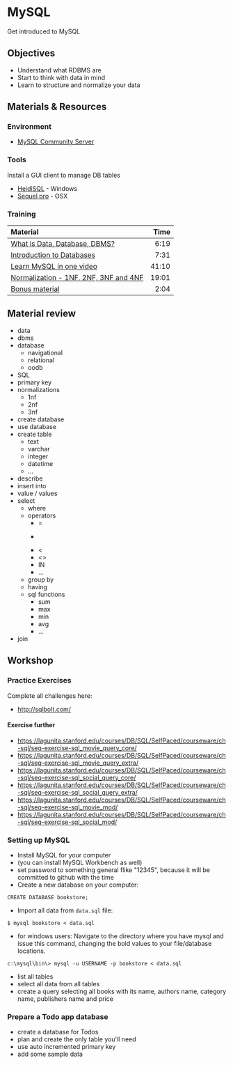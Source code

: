 # MySQL
Get introduced to MySQL

## Objectives
 - Understand what RDBMS are
 - Start to think with data in mind
 - Learn to structure and normalize your data

## Materials & Resources
### Environment
 - [MySQL Community Server](https://dev.mysql.com/downloads/mysql/)

### Tools
Install a GUI client to manage DB tables
 - [HeidiSQL](http://www.heidisql.com/) - Windows
 - [Sequel pro](http://www.sequelpro.com/) - OSX

### Training
| Material | Time |
|:---------|-----:|
| [What is Data, Database, DBMS?](https://www.youtube.com/watch?v=FR4QIeZaPeM) | 6:19 |
| [Introduction to Databases](https://www.youtube.com/watch?v=KgiCxe-ZW8o) | 7:31 |
| [Learn MySQL in one video](https://www.youtube.com/watch?v=yPu6qV5byu4) | 41:10 |
| [Normalization - 1NF, 2NF, 3NF and 4NF](https://www.youtube.com/watch?v=UrYLYV7WSHM) | 19:01 |
| [Bonus material](https://www.youtube.com/watch?v=h7mhFTAJvxA) | 2:04 |

## Material review
- data
- dbms
- database
    - navigational
    - relational
    - oodb
- SQL
- primary key
- normalizations
    - 1nf
    - 2nf
    - 3nf
- create database
- use database
- create table
    - text
    - varchar
    - integer
    - datetime
    - ...
- describe
- insert into
- value / values
- select
    - where
    - operators
        - =
        - >
        - <
        - <>
        - IN
        - ...
    - group by
    - having
    - sql functions
        - sum
        - max
        - min
        - avg
        - ...
- join

## Workshop



### Practice Exercises

Complete all challenges here:

- http://sqlbolt.com/

#### Exercise further

- https://lagunita.stanford.edu/courses/DB/SQL/SelfPaced/courseware/ch-sql/seq-exercise-sql_movie_query_core/
- https://lagunita.stanford.edu/courses/DB/SQL/SelfPaced/courseware/ch-sql/seq-exercise-sql_movie_query_extra/
- https://lagunita.stanford.edu/courses/DB/SQL/SelfPaced/courseware/ch-sql/seq-exercise-sql_social_query_core/
- https://lagunita.stanford.edu/courses/DB/SQL/SelfPaced/courseware/ch-sql/seq-exercise-sql_social_query_extra/
- https://lagunita.stanford.edu/courses/DB/SQL/SelfPaced/courseware/ch-sql/seq-exercise-sql_movie_mod/
- https://lagunita.stanford.edu/courses/DB/SQL/SelfPaced/courseware/ch-sql/seq-exercise-sql_social_mod/

### Setting up MySQL

- Install MySQL for your computer
- (you can install MySQL Workbench as well)
- set password  to something general flike "12345", because it will be committed to github with the time
- Create a new database on your computer:
```mysql
CREATE DATABASE bookstore;
```
- Import all data from `data.sql` file:
```
$ mysql bookstore < data.sql
```
- for windows users: Navigate to the directory where you have mysql and issue this command, changing the bold values to your file/database locations.
```
c:\mysql\bin\> mysql -u USERNAME -p bookstore < data.sql
```
- list all tables
- select all data from all tables
- create a query selecting all books with its name, authors name, category name, publishers name and price

### Prepare a Todo app database
- create a database for Todos
- plan and create the only table you'll need
- use auto incremented primary key
- add some sample data
